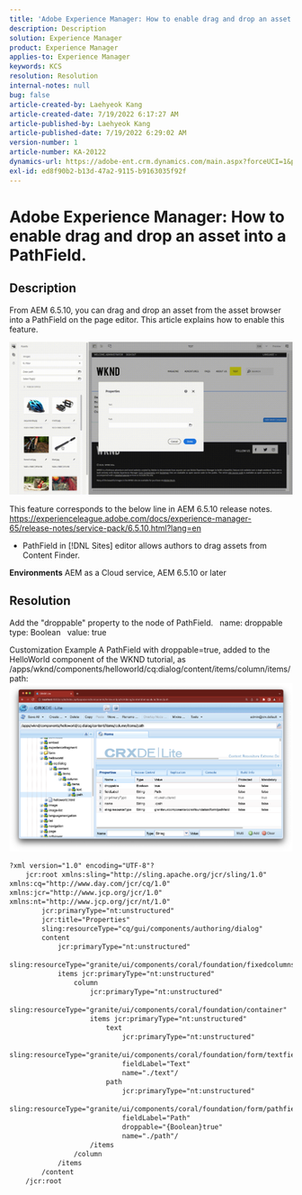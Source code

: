 ```yaml
---
title: 'Adobe Experience Manager: How to enable drag and drop an asset into a PathField.'
description: Description
solution: Experience Manager
product: Experience Manager
applies-to: Experience Manager
keywords: KCS
resolution: Resolution
internal-notes: null
bug: false
article-created-by: Laehyeok Kang
article-created-date: 7/19/2022 6:17:27 AM
article-published-by: Laehyeok Kang
article-published-date: 7/19/2022 6:29:02 AM
version-number: 1
article-number: KA-20122
dynamics-url: https://adobe-ent.crm.dynamics.com/main.aspx?forceUCI=1&pagetype=entityrecord&etn=knowledgearticle&id=a9f6e173-2a07-ed11-82e4-00224808e483
exl-id: ed8f90b2-b13d-47a2-9115-b9163035f92f
---
```

# Adobe Experience Manager: How to enable drag and drop an asset into a PathField.

## Description


From AEM 6.5.10, you can drag and drop an asset from the asset browser into a PathField on the page editor.
This article explains how to enable this feature.

![](assets/___e3b9eeff-2b07-ed11-82e4-00224808e483___.gif)

This feature corresponds to the below line in AEM 6.5.10 release notes.
https://experienceleague.adobe.com/docs/experience-manager-65/release-notes/service-pack/6.5.10.html?lang=en

- PathField in [!DNL Sites] editor allows authors to drag assets from Content Finder.


<b>Environments</b>
AEM as a Cloud service, AEM 6.5.10 or later


## Resolution


Add the "droppable" property to the node of PathField.
  name: droppable
  type: Boolean
  value: true

Customization Example
A PathField with droppable=true, added to the HelloWorld component of the WKND tutorial, as /apps/wknd/components/helloworld/cq:dialog/content/items/column/items/path: 
![](assets/6106400f-2b07-ed11-82e4-00224808e483.png)




```
?xml version="1.0" encoding="UTF-8"?
    jcr:root xmlns:sling="http://sling.apache.org/jcr/sling/1.0" xmlns:cq="http://www.day.com/jcr/cq/1.0" xmlns:jcr="http://www.jcp.org/jcr/1.0" xmlns:nt="http://www.jcp.org/jcr/nt/1.0"
        jcr:primaryType="nt:unstructured"
        jcr:title="Properties"
        sling:resourceType="cq/gui/components/authoring/dialog"
        content
            jcr:primaryType="nt:unstructured"
            sling:resourceType="granite/ui/components/coral/foundation/fixedcolumns"
            items jcr:primaryType="nt:unstructured"
                column
                    jcr:primaryType="nt:unstructured"
                    sling:resourceType="granite/ui/components/coral/foundation/container"
                    items jcr:primaryType="nt:unstructured"
                        text
                            jcr:primaryType="nt:unstructured"
                            sling:resourceType="granite/ui/components/coral/foundation/form/textfield"
                            fieldLabel="Text"
                            name="./text"/
                        path
                            jcr:primaryType="nt:unstructured"
                            sling:resourceType="granite/ui/components/coral/foundation/form/pathfield"
                            fieldLabel="Path"
                            droppable="{Boolean}true"
                            name="./path"/
                    /items
                /column
            /items
        /content
    /jcr:root
```
